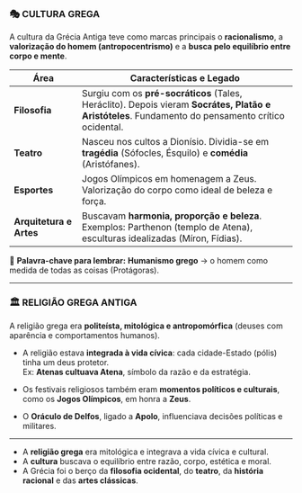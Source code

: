 ### 🎭 **CULTURA GREGA**

A cultura da Grécia Antiga teve como marcas principais o **racionalismo**, a **valorização do homem (antropocentrismo)** e a **busca pelo equilíbrio entre corpo e mente**.

| **Área**                | **Características e Legado**                                                                                                                       |
| ----------------------- | -------------------------------------------------------------------------------------------------------------------------------------------------- |
| **Filosofia**           | Surgiu com os **pré-socráticos** (Tales, Heráclito). Depois vieram **Socrátes, Platão e Aristóteles**. Fundamento do pensamento crítico ocidental. |
| **Teatro**              | Nasceu nos cultos a Dionísio. Dividia-se em **tragédia** (Sófocles, Ésquilo) e **comédia** (Aristófanes).                                          |
| **Esportes**            | Jogos Olímpicos em homenagem a Zeus. Valorização do corpo como ideal de beleza e força.                                                            |
| **Arquitetura e Artes** | Buscavam **harmonia, proporção e beleza**. Exemplos: Parthenon (templo de Atena), esculturas idealizadas (Míron, Fídias).                          |

🔎 **Palavra-chave para lembrar:** **Humanismo grego** → o homem como medida de todas as coisas (Protágoras).

---
### 🏛️ **RELIGIÃO GREGA ANTIGA**

A religião grega era **politeísta, mitológica e antropomórfica** (deuses com aparência e comportamentos humanos).

- A religião estava **integrada à vida cívica**: cada cidade-Estado (pólis) tinha um deus protetor.  
    Ex: **Atenas cultuava Atena**, símbolo da razão e da estratégia.
    
- Os festivais religiosos também eram **momentos políticos e culturais**, como os **Jogos Olímpicos**, em honra a **Zeus**.
- O **Oráculo de Delfos**, ligado a **Apolo**, influenciava decisões políticas e militares.
---

- A **religião grega** era mitológica e integrava a vida cívica e cultural.
- A **cultura** buscava o equilíbrio entre razão, corpo, estética e moral.
- A Grécia foi o berço da **filosofia ocidental**, do **teatro**, da **história racional** e das **artes clássicas**.